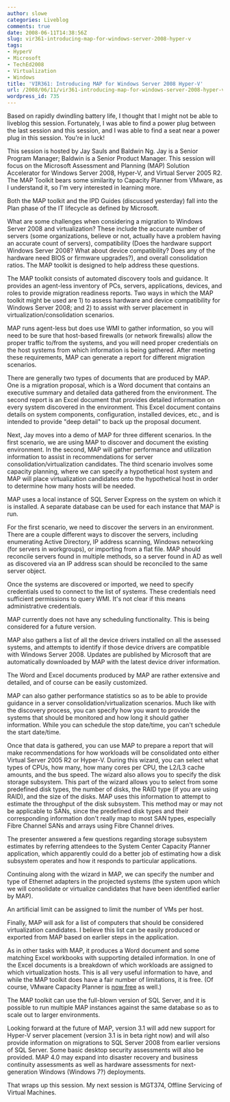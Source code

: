 ```yaml
---
author: slowe
categories: Liveblog
comments: true
date: 2008-06-11T14:38:56Z
slug: vir361-introducing-map-for-windows-server-2008-hyper-v
tags:
- HyperV
- Microsoft
- TechEd2008
- Virtualization
- Windows
title: 'VIR361: Introducing MAP for Windows Server 2008 Hyper-V'
url: /2008/06/11/vir361-introducing-map-for-windows-server-2008-hyper-v/
wordpress_id: 735
---
```


Based on rapidly dwindling battery life, I thought that I might not be able to liveblog this session. Fortunately, I was able to find a power plug between the last session and this session, and I was able to find a seat near a power plug in this session. You're in luck!

This session is hosted by Jay Sauls and Baldwin Ng. Jay is a Senior Program Manager; Baldwin is a Senior Product Manager. This session will focus on the Microsoft Assessment and Planning (MAP) Solution Accelerator for Windows Server 2008, Hyper-V, and Virtual Server 2005 R2. The MAP Toolkit bears some similarity to Capacity Planner from VMware, as I understand it, so I'm very interested in learning more.

Both the MAP toolkit and the IPD Guides (discussed yesterday) fall into the Plan phase of the IT lifecycle as defined by Microsoft.

What are some challenges when considering a migration to Windows Server 2008 and virtualization? These include the accurate number of servers (some organizations, believe or not, actually have a problem having an accurate count of servers), compatibility (Does the hardware support Windows Server 2008? What about device compatibility? Does any of the hardware need BIOS or firmware upgrades?), and overall consolidation ratios. The MAP toolkit is designed to help address these questions.

The MAP toolkit consists of automated discovery tools and guidance. It provides an agent-less inventory of PCs, servers, applications, devices, and roles to provide migration readiness reports. Two ways in which the MAP toolkit might be used are 1) to assess hardware and device compatibility for Windows Server 2008; and 2) to assist with server placement in virtualization/consolidation scenarios.

MAP runs agent-less but does use WMI to gather information, so you will need to be sure that host-based firewalls (or network firewalls) allow the proper traffic to/from the systems, and you will need proper credentials on the host systems from which information is being gathered. After meeting these requirements, MAP can generate a report for different migration scenarios.

There are generally two types of documents that are produced by MAP. One is a migration proposal, which is a Word document that contains an executive summary and detailed data gathered from the environment. The second report is an Excel document that provides detailed information on every system discovered in the environment. This Excel document contains details on system components, configuration, installed devices, etc., and is intended to provide "deep detail" to back up the proposal document.

Next, Jay moves into a demo of MAP for three different scenarios. In the first scenario, we are using MAP to discover and document the existing environment. In the second, MAP will gather performance and utilization information to assist in recommendations for server consolidation/virtualization candidates. The third scenario involves some capacity planning, where we can specify a hypothetical host system and MAP will place virtualization candidates onto the hypothetical host in order to determine how many hosts will be needed.

MAP uses a local instance of SQL Server Express on the system on which it is installed. A separate database can be used for each instance that MAP is run.

For the first scenario, we need to discover the servers in an environment. There are a couple different ways to discover the servers, including enumerating Active Directory, IP address scanning, Windows networking (for servers in workgroups), or importing from a flat file. MAP should reconcile servers found in multiple methods, so a server found in AD as well as discovered via an IP address scan should be reconciled to the same server object.

Once the systems are discovered or imported, we need to specify credentials used to connect to the list of systems. These credentials need sufficient permissions to query WMI. It's not clear if this means administrative credentials.

MAP currently does not have any scheduling functionality. This is being considered for a future version.

MAP also gathers a list of all the device drivers installed on all the assessed systems, and attempts to identify if those device drivers are compatible with Windows Server 2008. Updates are published by Microsoft that are automatically downloaded by MAP with the latest device driver information.

The Word and Excel documents produced by MAP are rather extensive and detailed, and of course can be easily customized.

MAP can also gather performance statistics so as to be able to provide guidance in a server consolidation/virtualization scenarios. Much like with the discovery process, you can specify how you want to provide the systems that should be monitored and how long it should gather information. While you can schedule the stop date/time, you can't schedule the start date/time.

Once that data is gathered, you can use MAP to prepare a report that will make recommendations for how workloads will be consolidated onto either Virtual Server 2005 R2 or Hyper-V. During this wizard, you can select what types of CPUs, how many, how many cores per CPU, the L2/L3 cache amounts, and the bus speed. The wizard also allows you to specify the disk storage subsystem. This part of the wizard allows you to select from some predefined disk types, the number of disks, the RAID type (if you are using RAID), and the size of the disks. MAP uses this information to attempt to estimate the throughput of the disk subsystem. This method may or may not be applicable to SANs, since the predefined disk types and their corresponding information don't really map to most SAN types, especially Fibre Channel SANs and arrays using Fibre Channel drives.

The presenter answered a few questions regarding storage subsystem estimates by referring attendees to the System Center Capacity Planner application, which apparently could do a better job of estimating how a disk subsystem operates and how it responds to particular applications.

Continuing along with the wizard in MAP, we can specify the number and type of Ethernet adapters in the projected systems (the system upon which we will consolidate or virtualize candidates that have been identified earlier by MAP).

An artificial limit can be assigned to limit the number of VMs per host.

Finally, MAP will ask for a list of computers that should be considered virtualization candidates. I believe this list can be easily produced or exported from MAP based on earlier steps in the application.

As in other tasks with MAP, it produces a Word document and some matching Excel workbooks with supporting detailed information. In one of the Excel documents is a breakdown of which workloads are assigned to which virtualization hosts. This is all very useful information to have, and while the MAP toolkit does have a fair number of limitations, it is free. (Of course, VMware Capacity Planner is [now free](http://www.virtualization.info/2008/06/vmware-to-offer-capacity-planner-for.html) as well.)

The MAP toolkit can use the full-blown version of SQL Server, and it is possible to run multiple MAP instances against the same database so as to scale out to larger environments.

Looking forward at the future of MAP, version 3.1 will add new support for Hyper-V server placement (version 3.1 is in beta right now) and will also provide information on migrations to SQL Server 2008 from earlier versions of SQL Server. Some basic desktop security assessments will also be provided. MAP 4.0 may expand into disaster recovery and business continuity assessments as well as hardware assessments for next-generation Windows (Windows 7?) deployments.

That wraps up this session. My next session is MGT374, Offline Servicing of Virtual Machines.
